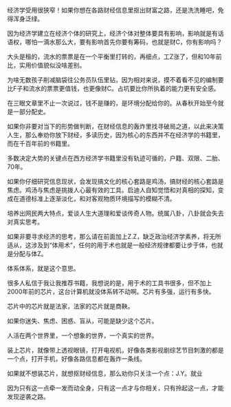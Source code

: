 经济学受用很狭窄！如果你想在各路财经信息里抠出财富之路，还是洗洗睡吧，免得浑身泛绿。

因为经济学建立在经济个体的研究上，经济个体对整体要具有影响，影响就是有话语权，哪怕一滴水那么大，要有影响首先你要有筹码，也就是财C，你有影响吗？

大头是租的，流水的票票是在一个平衡里打转的，再细点，工Z涨了，但和10年前比，实用价值貌似没啥差别。

为啥无数孩子削减脑袋往公务员队伍里钻，因为相对来说，摸不着看不见的编制要比F子和流水的票票更值钱，也更像财C。占坑要比你所执着的能力更有安全感。

在三眼文章里不止一次说过，钱不是赚的，是环境分配给你的。从春秋开始至今就是一部分配史。

如果你非要对当下的形势做判断，在财经信息的轰炸里找寻破局之道，以此来决策人生，那么奉劝你放下财经，多读历史，因为核心的东西并不在经济学的书籍里，而在千百年前的书籍里。

多数决定大势的关键点在西方经济学书籍里没有轨迹可循的，户籍、双限、二胎、70年。





如果你仔细研究信息现状，会发现搞文化的核心套路是鸡汤，搞财经的核心套路是焦虑。鸡汤与焦虑是挑拨人心最有效的工具。启迪人自知觉悟和对真相的探知，变成在道德标准上逐渐淡化，和对客观物质环境描写的模糊不清。

培养出网民两大特点，爱谈人生大道理和爱谈传奇人物。统属八卦，八卦就会失去对真实思考。

如果非要寻求经济的思考，那么请在前面加上Z.Z，缺乏政治经济学素养，将无所适从，这涉及到“体用术”，任何的用于术也就是一般经济规律都要让步于体，也就是分配与体Z。

体系体系，就是这个意思。

很多人私信于我让我推荐书籍，我想说的是，用于术的工具书很多，但不加上2000年前的芯片，这台计算机就没体系转不动啊。芯片有多强，运行有多快。

芯片中的芯片就是法家，法家的芯片就是商鞅。

如果你迷失、焦虑、困惑、盲从，可能是缺少这个芯片。



人活在两个世界里，一个想象的世界，一个真实的世界。

装上芯片，就像带上透视眼镜，打开电视机，好像各类影视剧综艺节目刺激的都是一个点，打开手机，好像各路信息都在轰炸一条线。

如果就不想装芯片，就想抠财经信息，那么劝你只关注一个点：J.Y。就业

因为只有这一点牵一发而动全身，只有这一点才与你相关，只有拎起这一点，才能发现逆袭之路。


